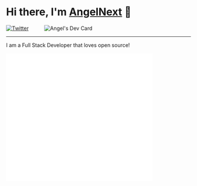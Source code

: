 # Hi there, I'm [AngelNext](https://angelnext.dev/) 👋

<div align="left">
  <a href="https://twitter.com/AngelNext409">
    <img
      src="https://img.shields.io/twitter/follow/AngelNext409?label=Twitter&logo=twitter&style=flat-square&color=1da1f2&logoColor=ffffff"
      alt="Twitter"
    />
  </a>

  <a href="https://app.daily.dev/AngelNext">
    <img align="right" src="https://api.daily.dev/devcards/519e2bdada0c4edcbc37733dcde5e0e0.png?r=14j" width="400" alt="Angel's Dev Card"/>
   </a>
</div>

<hr>

I am a Full Stack Developer that loves open source!

<img align="left" src="/github-metrics.svg" alt="Metrics" width="400"/>
